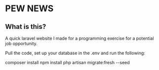 # PEW NEWS

## What is this?

A quick laravel website I made for a programming exercise for a potential job opportunity.

Pull the code, set up your database in the .env and run the following:

composer install
npm install
php artisan migrate:fresh --seed  
